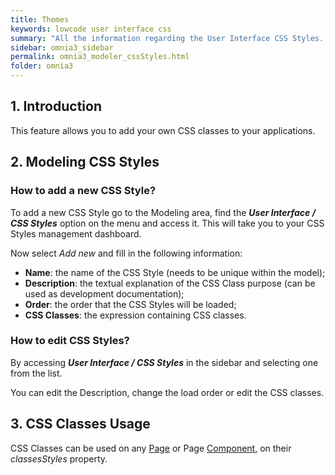 ```yaml
---
title: Themes
keywords: lowcode user interface css
summary: "All the information regarding the User Interface CSS Styles. Add your own CSS classes to your applications."
sidebar: omnia3_sidebar
permalink: omnia3_modeler_cssStyles.html
folder: omnia3
---
```


## 1. Introduction

This feature allows you to add your own CSS classes to your applications.

## 2. Modeling CSS Styles

### How to add a new CSS Style?

To add a new CSS Style go to the Modeling area, find the **_User Interface / CSS Styles_** option on the menu and access it. This will take you to your CSS Styles management dashboard.

Now select _Add new_ and fill in the following information:

- **Name**: the name of the CSS Style (needs to be unique within the model);
- **Description**: the textual explanation of the CSS Class purpose (can be used as development documentation);
- **Order**: the order that the CSS Styles will be loaded;
- **CSS Classes**: the expression containing CSS classes.


### How to edit CSS Styles?

By accessing **_User Interface / CSS Styles_** in the sidebar and selecting one from the list.

You can edit the Description, change the load order or edit the CSS classes.

## 3. CSS Classes Usage

CSS Classes can be used on any [Page](omnia3_modeler_pages.md) or Page [Component](omnia3_modeler_components.md), on their _classesStyles_ property.

